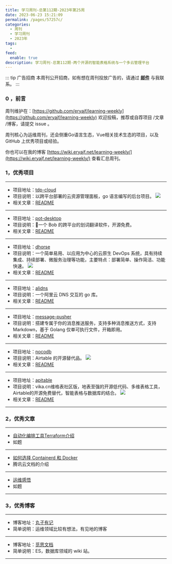```yaml
---
title: 学习周刊-总第112期-2023年第25周
date: 2023-06-23 15:21:09
permalink: /pages/57257c/
categories:
  - 周刊
  - 学习周刊
  - 2023年
tags:
  -
feed:
  enable: true
description: 学习周刊-总第112期-两个开源的智能表格系统与一个多云管理平台
---
```



::: tip 广告招商
本周刊公开招商，如有想在周刊投放广告的，请通过 **[邮件](mailto:eryajf@163.com)** 与我联系。
:::

### 0 ，前言

周刊维护在：[https://github.com/eryajf/learning-weekly](https://github.com/eryajf/learning-weekly)  欢迎投稿，推荐或自荐项目 /文章 /博客，请提交 issue 。

周刊核心为运维周刊，还会侧重Go语言生态，Vue相关技术生态的项目，以及 GitHub 上优秀项目或经验。

你也可以在我的博客 [https://wiki.eryajf.net/learning-weekly/](https://wiki.eryajf.net/learning-weekly/) 查看汇总周刊。


### 1，优秀项目

---
- 项目地址：[tdp-cloud](https://github.com/open-tdp/tdp-cloud)
- 项目说明：以跨平台部署的云资源管理面板，go 语言编写的后台项目。
  ![](http://t.eryajf.net/imgs/2023/05/833825104fb94e0f.png)
- 相关文章：[README](https://github.com/open-tdp/tdp-cloud#readme)
---
- 项目地址：[pot-desktop](https://github.com/pot-app/pot-desktop)
- 项目说明：🌈一个 Bob 的跨平台的划词翻译软件，开源免费。
- 相关文章：[README](https://github.com/pot-app/pot-desktop#readme)
---
- 项目地址：[dhorse](https://github.com/512team/dhorse)
- 项目说明：一个简单易用、以应用为中心的云原生 DevOps 系统，具有持续集成、持续部署、微服务治理等功能，主要特点：部署简单、操作简洁、功能快速。
  ![](http://t.eryajf.net/imgs/2023/05/8dadd96f91d013ef.jpg)
- 相关文章：[README](https://github.com/512team/dhorse#readme)
---
- 项目地址：[alidns](https://github.com/libdns/alidns)
- 项目说明：一个阿里云 DNS 交互的 go 库。
- 相关文章：[README](https://github.com/libdns/alidns#readme)
---
- 项目地址：[message-pusher](https://github.com/songquanpeng/message-pusher)
- 项目说明：搭建专属于你的消息推送服务，支持多种消息推送方式，支持 Markdown，基于 Golang 仅单可执行文件，开箱即用。
- 相关文章：[README](https://github.com/songquanpeng/message-pusher#readme)
---
- 项目地址：[nocodb](https://github.com/nocodb/nocodb/blob/develop/markdown/readme/languages/chinese.md)
- 项目说明：Airtable 的开源替代品。
  ![](http://t.eryajf.net/imgs/2023/05/8b99fe4a03272434.png)
- 相关文章：[README](https://github.com/nocodb/nocodb/blob/develop/markdown/readme/languages/chinese.md)
---
- 项目地址：[apitable](https://github.com/apitable/apitable)
- 项目说明：vika.cn维格表社区版，地表至强的开源低代码、多维表格工具，Airtable的开源免费替代，智能表格与数据库的结合。
![](http://t.eryajf.net/imgs/2023/05/b1c5b9f9ddb55107.png)
- 相关文章：[README](https://github.com/apitable/apitable/blob/develop/docs/readme/zh-CN/README.md)
---


### 2，优秀文章

---
- [自动化编排工具Terraform介绍](https://wnote.com/post/devops-terraform-about/)
- 如题
---
- [如何选择 Containerd 和 Docker](https://cloud.tencent.com/document/product/457/35747)
- 腾讯云文档的介绍
---
- [运维感悟](https://mp.weixin.qq.com/s/BaHxBb1LSq4mJ1mHOxHyoQ)
- 如题
---

### 3，优秀博客

---
- 博客地址：[丸子有记](https://wnote.com/)
- 简单说明：运维领域比较有想法，有见地的博客
---
- 博客地址：[觅思文档](http://dbaselife.com/)
- 简单说明：ES，数据库领域的 wiki 站。
---
